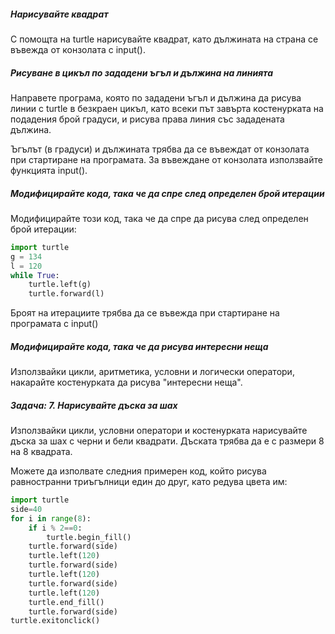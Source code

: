 ##### Нарисувайте квадрат

С помощта на turtle нарисувайте квадрат, като дължината на страна се въвежда от конзолата с input().

##### Рисуване в цикъл по зададени ъгъл и дължина на линията

Направете програма, която по зададени ъгъл и дължина да рисува линии с turtle в безкраен цикъл, като всеки път завърта костенурката на подадения брой градуси, и рисува права линия със зададената дължина.

Ъгълът (в градуси) и дължината трябва да се въвеждат от конзолата при стартиране на програмата. За въвеждане от конзолата използвайте функцията input().

##### Модифицирайте кода, така че да спре след определен брой итерации
 
Модифицирайте този код, така че да спре да рисува след определен брой итерации:

```python
import turtle
g = 134
l = 120
while True:
    turtle.left(g)
    turtle.forward(l)
```

Броят на итерациите трябва да се въвежда при стартиране на програмата с input()

##### Модифицирайте кода, така че да рисува интересни неща
 
Използвайки цикли, аритметика, условни и логически оператори, накарайте костенурката да рисува "интересни неща".

##### Задача: 7. Нарисувайте дъска за шах

Използвайки цикли, условни оператори и костенурката нарисувайте дъска за шах с черни и бели квадрати. Дъската трябва да е с размери 8 на 8 квадрата.

Можете да изполвате следния примерен код, който рисува равностранни триъгълници един до друг, като редува цвета им:

```python
import turtle
side=40
for i in range(8):
    if i % 2==0:
        turtle.begin_fill()    
    turtle.forward(side)
    turtle.left(120)
    turtle.forward(side)
    turtle.left(120)
    turtle.forward(side)
    turtle.left(120)
    turtle.end_fill()
    turtle.forward(side)
turtle.exitonclick()
```